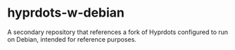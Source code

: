 # hyprdots-w-debian
A secondary repository that references a fork of Hyprdots configured to run on Debian, intended for reference purposes.
